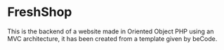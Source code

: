 # FreshShop 

This is the backend of a website made in Oriented Object PHP using an MVC architecture, it has been created from a template given by beCode.
